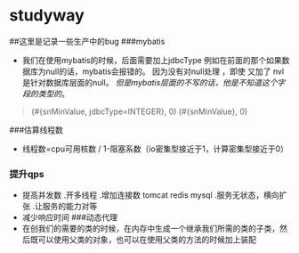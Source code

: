 # studyway
##这里是记录一些生产中的bug
###mybatis
* 我们在使用mybatis的时候，后面需要加上jdbcType 例如在前面的那个如果数据库为null的话，mybatis会报错的。  因为没有对null处理
，即使 又加了 nvl是针对数据库层面的null。 _但是mybatis层面的不写的话，他是不知道这个字段的类型的_。 
>(#{snMinValue, jdbcType=INTEGER}, 0)           (#{snMinValue}, 0) 

###估算线程数
*  线程数=cpu可用核数 / 1-阻塞系数（io密集型接近于1，计算密集型接近于0）
### 提升qps
*  提高并发数
    .开多线程
    .增加连接数  tomcat  redis  mysql
    .服务无状态，横向扩张
    .让服务的能力对等
*  减少响应时间
###动态代理
* 在创我们的需要的类的时候，在内存中生成一个继承我们所需的类的子类，然后既可以使用父类的对象，也可以在使用父类的方法的时候加上装配